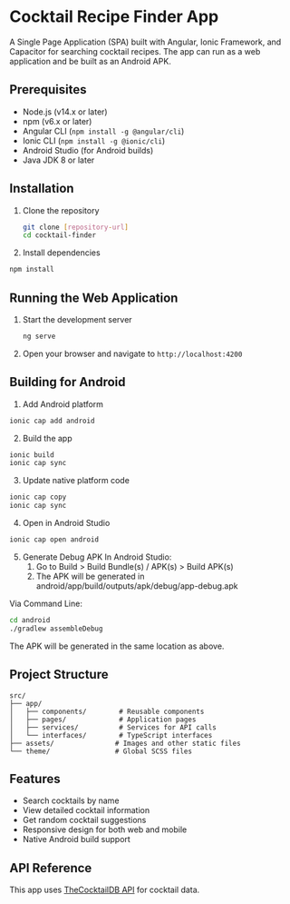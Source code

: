 # Cocktail Recipe Finder App

A Single Page Application (SPA) built with Angular, Ionic Framework, and Capacitor for searching cocktail recipes. The app can run as a web application and be built as an Android APK.

## Prerequisites

- Node.js (v14.x or later)
- npm (v6.x or later)
- Angular CLI (`npm install -g @angular/cli`)
- Ionic CLI (`npm install -g @ionic/cli`)
- Android Studio (for Android builds)
- Java JDK 8 or later

## Installation

1. Clone the repository
   ```bash
   git clone [repository-url]
   cd cocktail-finder
   ```
2. Install dependencies
  ```bash
  npm install
  ```
## Running the Web Application

1. Start the development server
   ```bash
   ng serve
   ```
2. Open your browser and navigate to `http://localhost:4200`


## Building for Android

1. Add Android platform
  ```bash
  ionic cap add android
  ```

2. Build the app
  ```bash
  ionic build
  ionic cap sync
  ```
3. Update native platform code
  ```bash
  ionic cap copy
  ionic cap sync
  ```
4. Open in Android Studio
  ```bash
  ionic cap open android
  ```
5. Generate Debug APK
   In Android Studio:
   1. Go to Build > Build Bundle(s) / APK(s) > Build APK(s)
   2. The APK will be generated in android/app/build/outputs/apk/debug/app-debug.apk
   
  Via Command Line:
  ```bash
  cd android
  ./gradlew assembleDebug
  ```
The APK will be generated in the same location as above.

## Project Structure
```
src/
├── app/
│   ├── components/        # Reusable components
│   ├── pages/             # Application pages
│   ├── services/          # Services for API calls
│   └── interfaces/        # TypeScript interfaces
├── assets/               # Images and other static files
└── theme/                # Global SCSS files
```
## Features
- Search cocktails by name
- View detailed cocktail information
- Get random cocktail suggestions
- Responsive design for both web and mobile
- Native Android build support

## API Reference
This app uses [TheCocktailDB API](https://www.thecocktaildb.com/api.php) for cocktail data.


